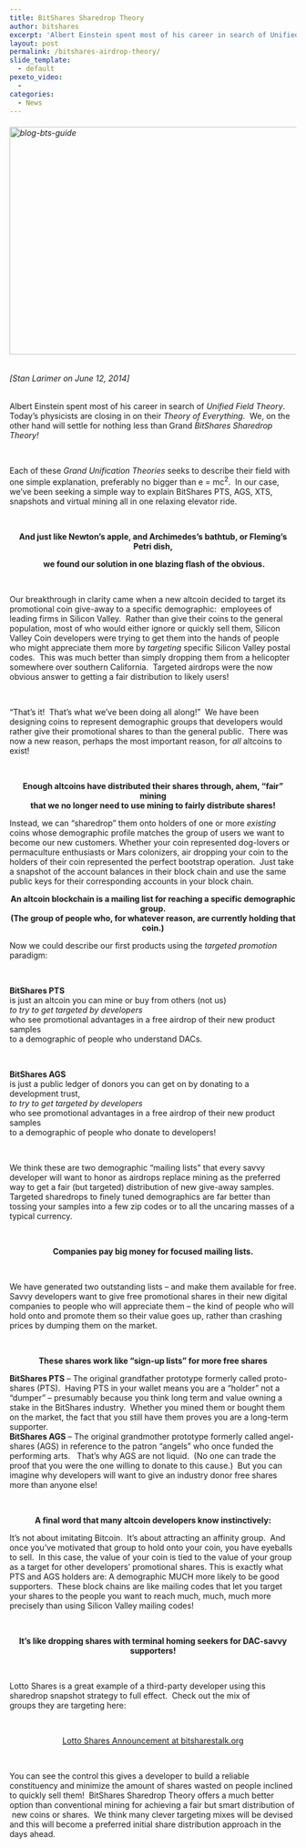 ```yaml
---
title: BitShares Sharedrop Theory
author: bitshares
excerpt: 'Albert Einstein spent most of his career in search of Unified Field Theory.  Today’s physicists are closing in on their Theory of Everything.  We, on the other hand will settle for nothing less than Grand BitShares Sharedrop Theory!'
layout: post
permalink: /bitshares-airdrop-theory/
slide_template:
  - default
pexeto_video:
  - 
categories:
  - News
---
```

###### [<img class="alignnone size-full wp-image-12659" src="http://bitshares.org/blog/wp-content/uploads/2014/06/blog-bts-guide.jpg" alt="blog-bts-guide" width="800" height="400" />][1]

###### [Stan Larimer on June 12, 2014]

Albert Einstein spent most of his career in search of *Unified Field Theory*.  Today’s physicists are closing in on their *Theory of Everything*.  We, on the other hand will settle for nothing less than Grand *BitShares Sharedrop Theory!*

&nbsp;

Each of these *Grand Unification Theories* seeks to describe their field with one simple explanation, preferably no bigger than e = mc<sup>2</sup>.  In our case, we&#8217;ve been seeking a simple way to explain BitShares PTS, AGS, XTS, snapshots and virtual mining all in one relaxing elevator ride.

&nbsp;

<p style="text-align: center;">
  <strong>And just like Newton’s apple, and Archimedes’s bathtub, or Fleming’s Petri dish,</strong>
</p>

<p style="text-align: center;">
   <strong>we found our solution in one blazing flash of the obvious.</strong>
</p>

&nbsp;

<p style="text-align: left;">
  Our breakthrough in clarity came when a new altcoin decided to target its promotional coin give-away to a specific demographic:  employees of leading firms in Silicon Valley.  Rather than give their coins to the general population, most of who would either ignore or quickly sell them, Silicon Valley Coin developers were trying to get them into the hands of people who might appreciate them more by <em>targeting</em> specific Silicon Valley postal codes.  This was much better than simply dropping them from a helicopter somewhere over southern California.  Targeted airdrops were the now obvious answer to getting a fair distribution to likely users!
</p>

&nbsp;

<p style="text-align: left;">
  “That’s it!  That’s what we’ve been doing all along!”  We have been designing coins to represent demographic groups that developers would rather give their promotional shares to than the general public.  There was now a new reason, perhaps the most important reason, for <em>all</em> altcoins to exist!
</p>

&nbsp;

<p style="text-align: center;">
  <strong>Enough altcoins have distributed their shares through, ahem, “fair” mining<br /> that we no longer need to use mining to fairly distribute shares!</strong>
</p>

Instead, we can “sharedrop” them onto holders of one or more *existing* coins whose demographic profile matches the group of users we want to become our new customers. Whether your coin represented dog-lovers or permaculture enthusiasts or Mars colonizers, air dropping your coin to the holders of their coin represented the perfect bootstrap operation.  Just take a snapshot of the account balances in their block chain and use the same public keys for their corresponding accounts in your block chain.

<p style="text-align: center;">
  <strong>An altcoin blockchain is a mailing list for reaching a specific demographic group.<br /> (The group of people who, for whatever reason, are currently holding that coin.)</strong>
</p>

Now we could describe our first products using the *targeted promotion* paradigm:

&nbsp;

<p style="text-align: left;">
  <strong>BitShares PTS</strong><br /> is just an altcoin you can mine or buy from others (not us)<br /> <em>to try to get targeted by developers</em><br /> who see promotional advantages in a free airdrop of their new product samples<br /> to a demographic of people who understand DACs.
</p>

&nbsp;

<p style="text-align: left;">
  <strong>BitShares AGS</strong><br /> is just a public ledger of donors you can get on by donating to a development trust,<br /> <em>to try to get targeted by developers</em><br /> who see promotional advantages in a free airdrop of their new product samples<br /> to a demographic of people who donate to developers!
</p>

&nbsp;

<p style="text-align: left;">
  We think these are two demographic &#8220;mailing lists&#8221; that every savvy developer will want to honor as airdrops replace mining as the preferred way to get a fair (but targeted) distribution of new give-away samples.  Targeted sharedrops to finely tuned demographics are far better than tossing your samples into a few zip codes or to all the uncaring masses of a typical currency.
</p>

&nbsp;

<p style="text-align: center;">
  <strong>Companies pay big money for focused mailing lists.</strong>
</p>

&nbsp;

<p style="text-align: left;">
  We have generated two outstanding lists &#8211; and make them available for free. Savvy developers want to give free promotional shares in their new digital companies to people who will appreciate them – the kind of people who will hold onto and promote them so their value goes up, rather than crashing prices by dumping them on the market.
</p>

&nbsp;

<p style="text-align: center;">
  <strong>These shares work like “sign-up lists” for more free shares</strong>
</p>

**BitShares PTS** – The original grandfather prototype formerly called proto-shares (PTS).  Having PTS in your wallet means you are a “holder” not a “dumper” – presumably because you think long term and value owning a stake in the BitShares industry.  Whether you mined them or bought them on the market, the fact that you still have them proves you are a long-term supporter.  
**BitShares AGS** – The original grandmother prototype formerly called angel-shares (AGS) in reference to the patron “angels” who once funded the performing arts.   That’s why AGS are not liquid.  (No one can trade the proof that you were the one willing to donate to this cause.)  But you can imagine why developers will want to give an industry donor free shares more than anyone else!

&nbsp;

<p style="text-align: center;">
  <strong>A final word that many altcoin developers know instinctively:</strong>
</p>

It’s not about imitating Bitcoin.  It’s about attracting an affinity group.  And once you’ve motivated that group to hold onto your coin, you have eyeballs to sell.  In this case, the value of your coin is tied to the value of your group as a target for other developers’ promotional shares. This is exactly what PTS and AGS holders are: A demographic MUCH more likely to be good supporters.  These block chains are like mailing codes that let you target your shares to the people you want to reach much, much, much more precisely than using Silicon Valley mailing codes!

&nbsp;

<p style="text-align: center;">
  <strong>It&#8217;s like dropping shares with terminal homing seekers for DAC-savvy supporters!</strong>
</p>

&nbsp;

Lotto Shares is a great example of a third-party developer using this sharedrop snapshot strategy to full effect.  Check out the mix of groups they are targeting here:

&nbsp;

<p style="text-align: center;">
  <span style="color: #000000;"><a title="Lotto Shares Announcement" href="https://bitsharestalk.org/index.php?topic=4691.msg59816#msg59816" target="_blank">Lotto Shares Announcement at bitsharestalk.org</a></span>
</p>

&nbsp;

You can see the control this gives a developer to build a reliable constituency and minimize the amount of shares wasted on people inclined to quickly sell them!  BitShares Sharedrop Theory offers a much better option than conventional mining for achieving a fair but smart distribution of  new coins or shares.  We think many clever targeting mixes will be devised and this will become a preferred initial share distribution approach in the days ahead.

 [1]: http://bitshares.org/blog/wp-content/uploads/2014/06/blog-bts-guide.jpg